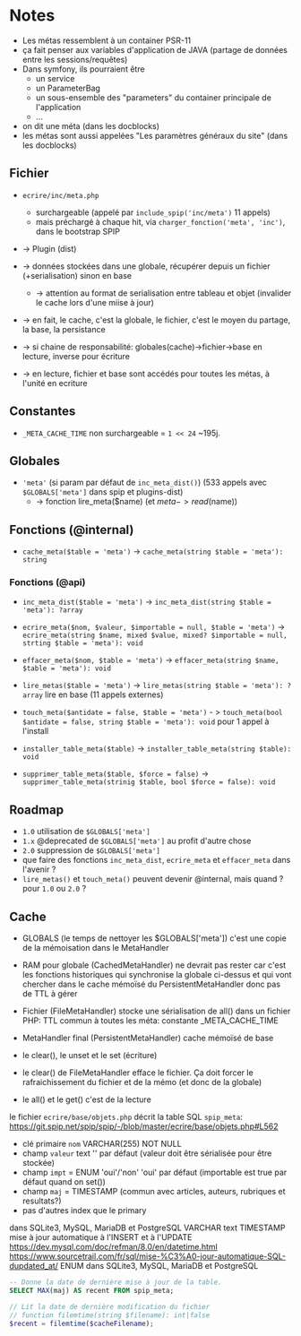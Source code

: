 # Notes

- Les métas ressemblent à un container PSR-11
- ça fait penser aux variables d'application de JAVA (partage de données entre les sessions/requêtes)
- Dans symfony, ils pourraient être
  - un service
  - un ParameterBag
  - un sous-ensemble des "parameters" du container principale de l'application
  - ...
- on dit une méta (dans les docblocks)
- les métas sont aussi appelées "Les paramètres généraux du site" (dans les docblocks)

## Fichier

- `ecrire/inc/meta.php`
  - surchargeable (appelé par `include_spip('inc/meta')` 11 appels)
  - mais préchargé à chaque hit, via `charger_fonction('meta', 'inc')`, dans le bootstrap SPIP

- -> Plugin (dist)
- -> données stockées dans une globale, récupérer depuis un fichier (+serialisation) sinon en base
  - -> attention au format de serialisation entre tableau et objet (invalider le cache lors d'une miise à jour)
- -> en fait, le cache, c'est la globale, le fichier, c'est le moyen du partage, la base, la persistance
- -> si chaine de responsabilité: globales(cache)->fichier->base en lecture, inverse pour écriture
- -> en lecture, fichier et base sont accédés pour toutes les métas, à l'unité en ecriture

## Constantes

- `_META_CACHE_TIME` non surchargeable = `1 << 24` ~195j.

## Globales

- `'meta'` (si param par défaut de `inc_meta_dist()`) (533 appels avec `$GLOBALS['meta']` dans spip et plugins-dist)
  - -> fonction lire_meta($name) (et $meta->read($name))

## Fonctions (@internal)

- `cache_meta($table = 'meta')` -> `cache_meta(string $table = 'meta'): string`

### Fonctions (@api)

- `inc_meta_dist($table = 'meta')` -> `inc_meta_dist(string $table = 'meta'): ?array`
- `ecrire_meta($nom, $valeur, $importable = null, $table = 'meta')` -> `ecrire_meta(string $name, mixed $value, mixed? $importable = null, strting $table = 'meta'): void`
- `effacer_meta($nom, $table = 'meta')` -> `effacer_meta(string $name, $table = 'meta'): void`

- `lire_metas($table = 'meta')` -> `lire_metas(string $table = 'meta'): ?array` lire en base (11 appels externes)
- `touch_meta($antidate = false, $table = 'meta')` - > `touch_meta(bool $antidate = false, string $table = 'meta'): void` pour 1 appel à l'install

- `installer_table_meta($table)` -> `installer_table_meta(string $table): void`
- `supprimer_table_meta($table, $force = false)` -> `supprimer_table_meta(strinig $table, bool $force = false): void`

## Roadmap

- `1.0` utilisation de `$GLOBALS['meta']`
- `1.x` @deprecated de `$GLOBALS['meta']` au profit d'autre chose
- `2.0` suppression de `$GLOBALS['meta']`
- que faire des fonctions `inc_meta_dist`, `ecrire_meta` et `effacer_meta` dans l'avenir ?
- `lire_metas()` et `touch_meta()` peuvent devenir @internal, mais quand ? pour `1.0` ou `2.0` ?

## Cache

- GLOBALS (le temps de nettoyer les $GLOBALS['meta']) c'est une copie de la mémoisation dans le MetaHandler
- RAM pour globale (CachedMetaHandler) ne devrait pas rester car c'est les fonctions historiques qui synchronise la globale ci-dessus et qui vont chercher dans le cache  mémoïsé du PersistentMetaHandler donc pas de TTL à gérer
- Fichier (FileMetaHandler) stocke une sérialisation de all() dans un fichier PHP: TTL commun à toutes les méta: constante _META_CACHE_TIME

- MetaHandler final (PersistentMetaHandler) cache mémoïsé de base

- le clear(), le unset et le set (écriture)
- le clear() de FileMetaHandler efface le fichier. Ça doit forcer le rafraichissement du fichier et de la mémo (et donc de la globale)
- le all() et le get() c'est de la lecture

le fichier `ecrire/base/objets.php` décrit la table SQL `spip_meta`: <https://git.spip.net/spip/spip/-/blob/master/ecrire/base/objets.php#L562>

- clé primaire `nom` VARCHAR(255) NOT NULL
- champ `valeur` text '' par défaut (valeur doit être sérialisée pour être stockée)
- champ `impt` = ENUM 'oui'/'non' 'oui' par défaut (importable est true par défaut quand on set())
- champ `maj` = TIMESTAMP (commun avec articles, auteurs, rubriques et resultats?)
- pas d'autres index que le primary

dans SQLite3, MySQL, MariaDB et PostgreSQL
VARCHAR
text
TIMESTAMP mise à jour automatique à l'INSERT et à l'UPDATE
<https://dev.mysql.com/doc/refman/8.0/en/datetime.html>
<https://www.sourcetrail.com/fr/sql/mise-%C3%A0-jour-automatique-SQL-dupdated_at/>
ENUM dans SQLite3, MySQL, MariaDB et PostgreSQL

```sql
-- Donne la date de dernière mise à jour de la table.
SELECT MAX(maj) AS recent FROM spip_meta;
```

```php
// Lit la date de dernière modification du fichier
// function filemtime(string $filename): int|false
$recent = filemtime($cacheFilename);
```
